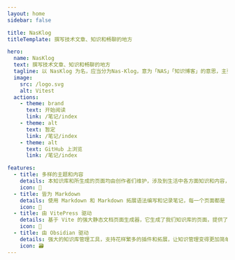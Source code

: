 ```yaml
---
layout: home
sidebar: false

title: NasKlog
titleTemplate: 撰写技术文章、知识和畅聊的地方

hero:
  name: NasKlog
  text: 撰写技术文章、知识和畅聊的地方
  tagline: 以 NasKlog 为名，应当分为Nas-Klog，意为「NAS」「知识博客」的意思，主要的领域不限于NAS 、智能家居、技术知识等，即「网络知识博客」之意。
  image:
    src: /logo.svg
    alt: Vitest
  actions:
    - theme: brand
      text: 开始阅读
      link: /笔记/index
    - theme: alt
      text: 暂定
      link: /笔记/index
    - theme: alt
      text: GitHub 上浏览
      link: /笔记/index

features:
  - title: 多样的主题和内容
    details: 本知识库和所生成的页面均由创作者们维护，涉及到生活中各方面知识和内容，也不乏我们的回忆和畅想。
    icon: 🌈
  - title: 皆为 Markdown
    details: 使用 Markdown 和 Markdown 拓展语法编写和记录笔记，每一个页面都是 Markdown 文件。
    icon: 📃
  - title: 由 VitePress 驱动
    details: 基于 Vite 的强大静态文档页面生成器，它生成了我们知识库的页面，提供了简单易用的主题和工具。
    icon: 🚀
  - title: 由 Obsidian 驱动
    details: 强大的知识库管理工具，支持花样繁多的插件和拓展，让知识管理变得更加简单。
    icon: 🗃
---
```


<HomePage />
